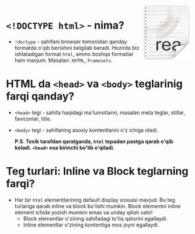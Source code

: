 <img src="./icon.png" align="right" />

# `<!DOCTYPE html>` - nima?

- `!doctype` - sahifani browser tomonidan qanday formatda o'qib berishini belgilab beradi. Hozirda biz ishlatadigan format `html`, ammo boshqa formatlar ham mavjum. Masalan: `XHTML`, `Framesets`.
  

# HTML da `<head>` va `<body>` teglarinig farqi qanday?

- `<head>` tegi - sahifa haqidagi ma'lumotlarni, masalan meta teglar, stillar, faviconlar, title.
- `<body>` tegi - sahifaning asosiy kontentlarini o'z ichiga oladi. <br>
  
  **P.S. Texik tarafdan qaralganda, `html` tepadan pastga qarab o'qib keladi. `<head>` esa birinchi bo'lib o'qiladi.**


# Teg turlari: Inline va Block teglarning farqi? 

- Har bir `html` elementlarining default display xossasi mavjud. Bu teg turlariga qarab inline va block bo'lishi mumkin. Block elementni inline element ichida yozish mumkin emas va unday qilish xato!
    * Block elementlar o'zining sahifadagi to'liq qatorini egallaydi.
    * Inline elementlar o'zining kontentiga mos joyni egallaydi.